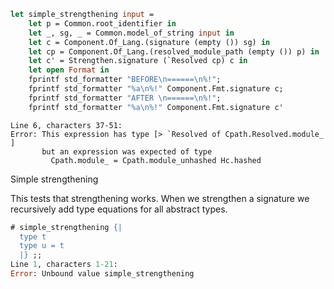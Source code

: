```ocaml
let simple_strengthening input =
    let p = Common.root_identifier in
    let _, sg, _ = Common.model_of_string input in
    let c = Component.Of_Lang.(signature (empty ()) sg) in
    let cp = Component.Of_Lang.(resolved_module_path (empty ()) p) in
    let c' = Strengthen.signature (`Resolved cp) c in
    let open Format in
    fprintf std_formatter "BEFORE\n======\n%!";
    fprintf std_formatter "%a\n%!" Component.Fmt.signature c;
    fprintf std_formatter "AFTER \n======\n%!";
    fprintf std_formatter "%a\n%!" Component.Fmt.signature c'
```
```mdx-error
Line 6, characters 37-51:
Error: This expression has type [> `Resolved of Cpath.Resolved.module_ ]
       but an expression was expected of type
         Cpath.module_ = Cpath.module_unhashed Hc.hashed
```

Simple strengthening

This tests that strengthening works. When we strengthen a signature we recursively add
type equations for all abstract types.

```ocaml
# simple_strengthening {|
  type t
  type u = t
  |} ;;
Line 1, characters 1-21:
Error: Unbound value simple_strengthening
```
